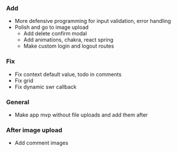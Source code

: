 ### Add

- More defensive programming for input validation, error handling
- Polish and go to image upload
  - Add delete confirm modal
  - Add animations, chakra, react spring
  - Make custom login and logout routes

### Fix

- Fix context default value, todo in comments
- Fix grid
- Fix dynamic swr callback

### General

- Make app mvp without file uploads and add them after

### After image upload

- Add comment images
